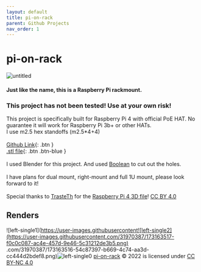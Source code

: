 ```yaml
---
layout: default
title: pi-on-rack
parent: Github Projects
nav_order: 1
---
```

# pi-on-rack
![untitled](https://user-images.githubusercontent.com/31970387/173153490-66827b3b-922d-45e7-84c7-7af6f8fc9409.png)
#### Just like the name, this is a Raspberry Pi rackmount. 
### This project has not been tested! Use at your own risk! 
This project is specifically built for Raspberry Pi 4 with official PoE HAT. No guarantee it will work for Raspberry Pi 3b+ or other HATs. \
I use m2.5 hex standoffs (m2.5*4+4)\
\
[Github Link](https://github.com/Colgrave34/pi-on-rack){: .btn } \
[.stl file](https://github.com/Colgrave34/pi-on-rack/blob/main/left-mount/left-single/left-single.stl){: .btn .btn-blue } \
\
I used Blender for this project. And used [Boolean](https://docs.blender.org/manual/en/latest/modeling/modifiers/generate/booleans.html) to cut out the holes. \
\
I have plans for dual mount, right-mount and full 1U mount, please look forward to it! \
\
Special thanks to [TrasteTh](https://www.thingiverse.com/trasteth/designs) for the [Raspberry Pi 4 3D file](https://www.thingiverse.com/thing:3747610/files)! [CC BY 4.0](https://creativecommons.org/licenses/by/4.0/) 
## Renders
![left-single1](https://user-images.githubusercontent![left-single2](https://user-images.githubusercontent.com/31970387/173163517-f0c0c087-ac4e-457d-9e46-5c31212de3b5.png)
.com/31970387/173163516-54c87397-b669-4c74-aa3d-cc444d2bdef8.png)![left-single0](https://user-images.githubusercontent.com/31970387/173163520-62daa747-0ef3-4467-9c89-d08931672788.png)
[pi-on-rack](https://github.com/Colgrave34/pi-on-rack) © 2022 is licensed under [CC BY-NC 4.0](https://creativecommons.org/licenses/by-nc/4.0/) 
